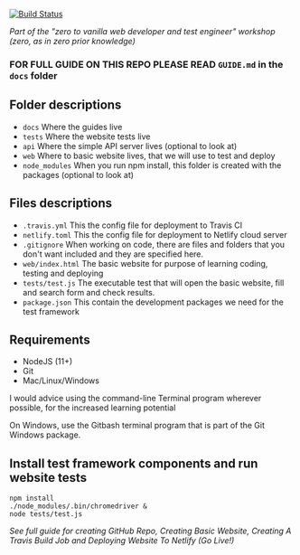 [![Build Status](https://travis-ci.org/jaffamonkey/starter-github-html-tests-travis-netlify.svg?branch=master)](https://travis-ci.org/jaffamonkey/starter-github-html-tests-travis-netlify)

_Part of the "zero to vanilla web developer and test engineer" workshop (zero, as in zero prior knowledge)_

### FOR FULL GUIDE ON THIS REPO PLEASE READ `GUIDE.md` in the `docs` folder

## Folder descriptions

* `docs` Where the guides live
* `tests` Where the website tests live
* `api` Where the simple API server lives (optional to look at)
* `web` Where to basic website lives, that we will use to test and deploy
* `node_modules` When you run npm install, this folder is created with the packages (optional to look at)

## Files descriptions

* `.travis.yml` This the config file for deployment to Travis CI
* `netlify.toml` This the config file for deployment to Netlify cloud server
* `.gitignore` When working on code, there are files and folders that you don't want included and they are specified here.
* `web/index.html` The basic website for purpose of learning coding, testing and deploying
* `tests/test.js` The executable test that will open the basic website, fill and search form and check results.
* `package.json` This contain the development packages we need for the test framework

## Requirements

* NodeJS (11+)
* Git
* Mac/Linux/Windows 

I would advice using the command-line Terminal program wherever possible, for the increased learning potential

On Windows, use the Gitbash terminal program that is part of the Git Windows package.


## Install test framework components and run website tests

```
npm install
./node_modules/.bin/chromedriver &
node tests/test.js
```

_See full guide for creating GitHub Repo, Creating Basic Website, Creating A Travis Build Job and Deploying Website To Netlify (Go Live!)_
